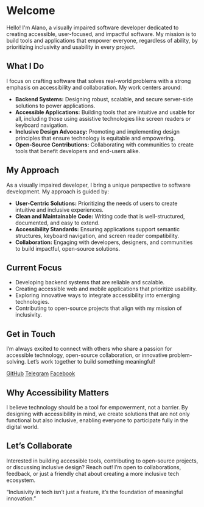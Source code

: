 # Welcome

Hello! I'm Alano, a visually impaired software developer dedicated to creating accessible, user-focused, and impactful software. My mission is to build tools and applications that empower everyone, regardless of ability, by prioritizing inclusivity and usability in every project.

##  What I Do

I focus on crafting software that solves real-world problems with a strong emphasis on accessibility and collaboration. My work centers around:

- **Backend Systems:** Designing robust, scalable, and secure server-side solutions to power applications.
- **Accessible Applications:** Building tools that are intuitive and usable for all, including those using assistive technologies like screen readers or keyboard navigation.
- **Inclusive Design Advocacy:** Promoting and implementing design principles that ensure technology is equitable and empowering.
- **Open-Source Contributions:** Collaborating with communities to create tools that benefit developers and end-users alike.

## My Approach

As a visually impaired developer, I bring a unique perspective to software development. My approach is guided by:

- **User-Centric Solutions:** Prioritizing the needs of users to create intuitive and inclusive experiences.
- **Clean and Maintainable Code:** Writing code that is well-structured, documented, and easy to extend.
- **Accessibility Standards:** Ensuring applications support semantic structures, keyboard navigation, and screen reader compatibility.
- **Collaboration:** Engaging with developers, designers, and communities to build impactful, open-source solutions.

## Current Focus

- Developing backend systems that are reliable and scalable.
- Creating accessible web and mobile applications that prioritize usability.
- Exploring innovative ways to integrate accessibility into emerging technologies.
- Contributing to open-source projects that align with my mission of inclusivity.

## Get in Touch

I’m always excited to connect with others who share a passion for accessible technology, open-source collaboration, or innovative problem-solving. Let’s work together to build something meaningful!

[GitHub](https://github.com/alano332)
[Telegram](https://t.me/gugdrummer)
[Facebook](https://www.facebook.com/GugTinnakorn)

## Why Accessibility Matters

I believe technology should be a tool for empowerment, not a barrier. By designing with accessibility in mind, we create solutions that are not only functional but also inclusive, enabling everyone to participate fully in the digital world.

## Let’s Collaborate

Interested in building accessible tools, contributing to open-source projects, or discussing inclusive design? Reach out! I’m open to collaborations, feedback, or just a friendly chat about creating a more inclusive tech ecosystem.

“Inclusivity in tech isn’t just a feature, it’s the foundation of meaningful innovation.”
